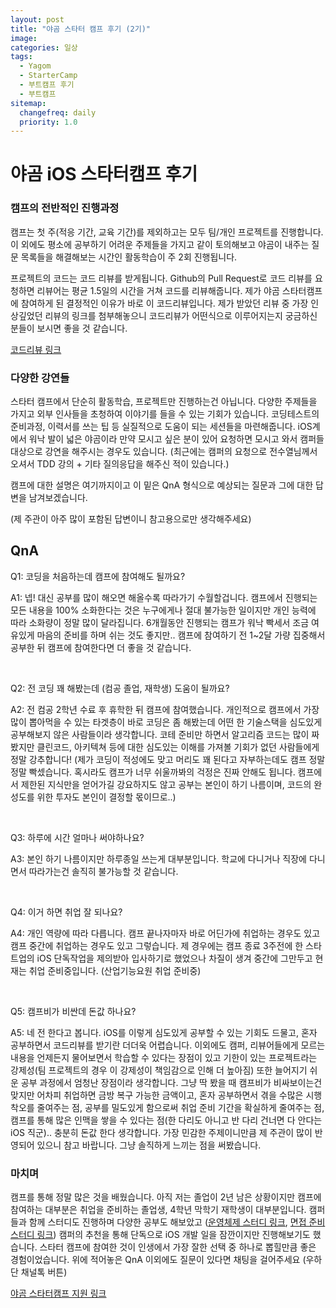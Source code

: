 ```yaml
---
layout: post
title: "야곰 스타터 캠프 후기 (2기)"
image:
categories: 일상
tags: 
  - Yagom
  - StarterCamp
  - 부트캠프 후기
  - 부트캠프
sitemap:
  changefreq: daily
  priority: 1.0
---
```


# 야곰 iOS 스타터캠프 후기

### 캠프의 전반적인 진행과정

캠프는 첫 주(적응 기간, 교육 기간)를 제외하고는 모두 팀/개인 프로젝트를 진행합니다. 이 외에도 평소에 공부하기 어려운 주제들을 가지고 같이 토의해보고 야곰이 내주는 질문 목록들을 해결해보는 시간인 활동학습이 주 2회 진행됩니다.

프로젝트의 코드는 코드 리뷰를 받게됩니다. Github의 Pull Request로 코드 리뷰를 요청하면 리뷰어는 평균 1.5일의 시간을 거쳐 코드를 리뷰해줍니다. 제가 야곰 스타터캠프에 참여하게 된 결정적인 이유가 바로 이 코드리뷰입니다. 제가 받았던 리뷰 중 가장 인상깊었던 리뷰의 링크를 첨부해놓으니 코드리뷰가 어떤식으로 이루어지는지 궁금하신 분들이 보시면 좋을 것 같습니다.

[코드리뷰 링크](https://github.com/yagom-academy/ios-exposition-universelle/pull/66)



### 다양한 강연들

스타터 캠프에서 단순히 활동학습, 프로젝트만 진행하는건 아닙니다. 다양한 주제들을 가지고 외부 인사들을 초청하여 이야기를 들을 수 있는 기회가 있습니다. 코딩테스트의 준비과정, 이력서를 쓰는 팁 등 실질적으로 도움이 되는 세션들을 마련해줍니다. iOS계에서 워낙 발이 넓은 야곰이라 만약 모시고 싶은 분이 있어 요청하면 모시고 와서 캠퍼들 대상으로 강연을 해주시는 경우도 있습니다. (최근에는 캠퍼의 요청으로 전수열님께서 오셔서 TDD 강의 + 기타 질의응답을 해주신 적이 있습니다.)



캠프에 대한 설명은 여기까지이고 이 밑은 QnA 형식으로 예상되는 질문과 그에 대한 답변을 남겨보겠습니다.

(제 주관이 아주 많이 포함된 답변이니 참고용으로만 생각해주세요)



## QnA 

Q1: 코딩을 처음하는데 캠프에 참여해도 될까요?

A1: 넵! 대신 공부를 많이 해오면 해올수록 따라가기 수월할겁니다. 캠프에서 진행되는 모든 내용을 100% 소화한다는 것은 누구에게나 절대 불가능한 일이지만 개인 능력에 따라 소화량이 정말 많이 달라집니다. 6개월동안 진행되는 캠프가 워낙 빡세서 조금 여유있게 마음의 준비를 하며 쉬는 것도 좋지만.. 캠프에 참여하기 전 1~2달 가량 집중해서 공부한 뒤 캠프에 참여한다면 더 좋을 것 같습니다.

<br/> 

Q2: 전 코딩 꽤 해봤는데 (컴공 졸업, 재학생) 도움이 될까요?

A2: 전 컴공 2학년 수료 후 휴학한 뒤 캠프에 참여했습니다. 개인적으로 캠프에서 가장 많이 뽑아먹을 수 있는 타겟층이 바로 코딩은 좀 해봤는데 어떤 한 기술스택을 심도있게 공부해보지 않은 사람들이라 생각합니다. 코테 준비만 하면서 알고리즘 코드는 많이 짜봤지만 클린코드, 아키텍쳐 등에 대한 심도있는 이해를 가져볼 기회가 없던 사람들에게 정말 강추합니다! (제가 코딩이 적성에도 맞고 머리도 꽤 된다고 자부하는데도 캠프 정말 정말 빡셌습니다. 혹시라도 캠프가 너무 쉬울까봐의 걱정은 진짜 안해도 됩니다. 캠프에서 제한된 지식만을 얻어가길 강요하지도 않고 공부는 본인이 하기 나름이며, 코드의 완성도를 위한 투자도 본인이 결정할 몫이므로..)

<br/> 

Q3: 하루에 시간 얼마나 써야하나요?

A3: 본인 하기 나름이지만 하루종일 쓰는게 대부분입니다. 학교에 다니거나 직장에 다니면서 따라가는건 솔직히 불가능할 것 같습니다.

<br/> 

Q4: 이거 하면 취업 잘 되나요?

A4: 개인 역량에 따라 다릅니다. 캠프 끝나자마자 바로 어딘가에 취업하는 경우도 있고 캠프 중간에 취업하는 경우도 있고 그렇습니다. 제 경우에는 캠프 종료 3주전에 한 스타트업의 iOS 단독작업을 제의받아 입사하기로 했었으나 차질이 생겨 중간에 그만두고  현재는 취업 준비중입니다. (산업기능요원 취업 준비중) 

<br/> 

Q5: 캠프비가 비싼데 돈값 하나요?

A5: 네 전 한다고 봅니다. iOS를 이렇게 심도있게 공부할 수 있는 기회도 드물고, 혼자 공부하면서 코드리뷰를 받기란 더더욱 어렵습니다. 이외에도 캠퍼, 리뷰어들에게 모르는 내용을 언제든지 물어보면서 학습할 수 있다는 장점이 있고 기한이 있는 프로젝트라는 강제성(팀 프로젝트의 경우 이 강제성이 책임감으로 인해 더 높아짐) 또한 늘어지기 쉬운 공부 과정에서 엄청난 장점이라 생각합니다. 그냥 딱 봤을 때 캠프비가 비싸보이는건 맞지만 어차피 취업하면 금방 복구 가능한 금액이고, 혼자 공부하면서 겪을 수많은 시행착오를 줄여주는 점, 공부를 밀도있게 함으로써 취업 준비 기간을 확실하게 줄여주는 점, 캠프를 통해 많은 인맥을 쌓을 수 있다는 점(한 다리도 아니고 반 다리 건너면 다 안다는 iOS 직군).. 충분히 돈값 한다 생각합니다. 가장 민감한 주제이니만큼 제 주관이 많이 반영되어 있으니 참고 바랍니다. 그냥 솔직하게 느끼는 점을 써봤습니다.



### 마치며

캠프를 통해 정말 많은 것을 배웠습니다. 아직 저는 졸업이 2년 남은 상황이지만 캠프에 참여하는 대부분은 취업을 준비하는 졸업생, 4학년 막학기 재학생이 대부분입니다. 캠퍼들과 함께 스터디도 진행하며 다양한 공부도 해보았고 ([운영체제 스터디 링크](https://github.com/i-study-OS), [면접 준비 스터디 링크](https://github.com/iOS-Interview-Study)) 캠퍼의 추천을 통해 단독으로 iOS 개발 일을 잠깐이지만 진행해보기도 했습니다. 스타터 캠프에 참여한 것이 인생에서 가장 잘한 선택 중 하나로 뽑힐만큼 좋은 경험이었습니다. 위에 적어놓은 QnA 이외에도 질문이 있다면 채팅을 걸어주세요 (우하단 채널톡 버튼) 



[야곰 스타터캠프 지원 링크](https://www.yagom-academy.kr/)
